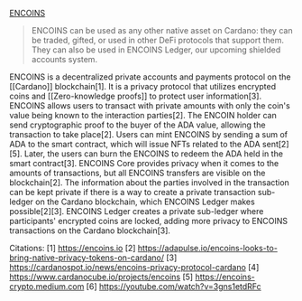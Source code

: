[ENCOINS](https://encoins.io)
> ENCOINS can be used as any other native asset on Cardano: they can be traded, gifted, or used in other DeFi protocols that support them. They can also be used in ENCOINS Ledger, our upcoming shielded accounts system.


ENCOINS is a decentralized private accounts and payments protocol on the [[Cardano]] blockchain[1]. It is a privacy protocol that utilizes encrypted coins and [[Zero-knowledge proofs]] to protect user information[3]. ENCOINS allows users to transact with private amounts with only the coin's value being known to the interaction parties[2]. The ENCOIN holder can send cryptographic proof to the buyer of the ADA value, allowing the transaction to take place[2]. Users can mint ENCOINS by sending a sum of ADA to the smart contract, which will issue NFTs related to the ADA sent[2][5]. Later, the users can burn the ENCOINS to redeem the ADA held in the smart contract[3]. ENCOINS Core provides privacy when it comes to the amounts of transactions, but all ENCOINS transfers are visible on the blockchain[2]. The information about the parties involved in the transaction can be kept private if there is a way to create a private transaction sub-ledger on the Cardano blockchain, which ENCOINS Ledger makes possible[2][3]. ENCOINS Ledger creates a private sub-ledger where participants' encrypted coins are locked, adding more privacy to ENCOINS transactions on the Cardano blockchain[3].

Citations:
[1] https://encoins.io
[2] https://adapulse.io/encoins-looks-to-bring-native-privacy-tokens-on-cardano/
[3] https://cardanospot.io/news/encoins-privacy-protocol-cardano
[4] https://www.cardanocube.io/projects/encoins
[5] https://encoins-crypto.medium.com
[6] https://youtube.com/watch?v=3gns1etdRFc
